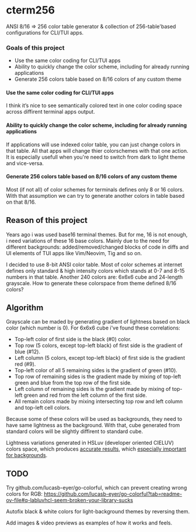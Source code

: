 cterm256
========

ANSI 8/16 => 256 color table generator & collection of 256-table'based configurations for CLI/TUI apps.

### Goals of this project
- Use the same color coding for CLI/TUI apps
- Ability to quickly change the color scheme, including for already running applications
- Generate 256 colors table based on 8/16 colors of any custom theme

#### Use the same color coding for CLI/TUI apps
I think it’s nice to see semantically colored text in one color coding space across diffirent terminal apps output.

#### Ability to quickly change the color scheme, including for already running applications
If applications will use indexed color table, you can just change colors in that table. All that apps will change thier colorschemes with that one action. It is especially usefull when you're need to switch from dark to light theme and vice-versa.

#### Generate 256 colors table based on 8/16 colors of any custom theme
Most (if not all) of color schemes for terminals defines only 8 or 16 colors. With that assumption we can try to generate another colors in table based on that 8/16.

## Reason of this project

Years ago i was used base16 terminal themes. But for me, 16 is not enough, i need variations of these 16 base colors. Mainly due to the need for different backgrounds: added/removed/changed blocks of code in diffs and UI elements of TUI apps like Vim/Neovim, Tig and so on.

I decided to use 8-bit ANSI color table. Most of color schemes at internet defines only standard & high intensity colors which stands at 0-7 and 8-15 numbers in that table. Another 240 colors are: 6x6x6 cube and 24-length grayscale. How to generate these colorspace from theme defined 8/16 colors?

## Algorithm

Grayscale can be maded by generating gradient of lightness based on black color (which number is 0). For 6x6x6 cube i've found these correlations:

- Top-left color of first side is the black (#0) color.
- Top row (5 colors, except top-left black) of first side is the gradient of blue (#12).
- Left column (5 colors, except top-left black) of first side is the gradient red (#9).
- Top-left color of all 5 remaining sides is the gradient of green (#10).
- Top row of remaining sides is the gradient made by mixing of top-left green and blue from the top row of the first side.
- Left column of remaining sides is the gradient made by mixing of top-left green and red from the left column of the first side.
- All remain colors made by mixing intersecting top row and left column and top-left cell colors.

Because some of these colors will be used as backgrounds, they need to have same lightness as the background. With that, cube generated from standard colors will be slightly diffirent to standard cube.

Lightness variations generated in HSLuv (developer oriented CIELUV) colors space, which produces [accurate results](https://www.hsluv.org/comparison/), which [especially important for backgrounds](https://www.kuon.ch/post/2020-03-08-hsluv/).

## TODO
Try github.com/lucasb-eyer/go-colorful, which can prevent creating wrong colors for RGB: https://github.com/lucasb-eyer/go-colorful?tab=readme-ov-file#q-labluvhcl-seem-broken-your-library-sucks

Autofix black & white colors for light-background themes by reversing them.

Add images & video previews as examples of how it works and feels.
